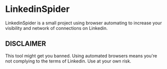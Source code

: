 # LinkedinSpider
LinkedinSpider is a small project using browser automating to increase your visibility and network of connections on Linkedin.

## DISCLAIMER
This tool might get you banned. Using automated browsers means you're not complying to the terms of Linkedin. Use at your own risk.
